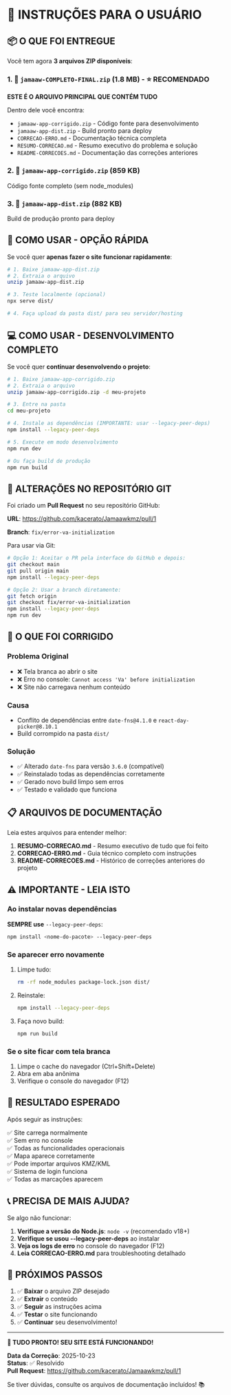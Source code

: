 # 🎯 INSTRUÇÕES PARA O USUÁRIO

## 📦 O QUE FOI ENTREGUE

Você tem agora **3 arquivos ZIP disponíveis**:

### 1. 📁 `jamaaw-COMPLETO-FINAL.zip` (1.8 MB) - **⭐ RECOMENDADO**
**ESTE É O ARQUIVO PRINCIPAL QUE CONTÉM TUDO**

Dentro dele você encontra:
- `jamaaw-app-corrigido.zip` - Código fonte para desenvolvimento
- `jamaaw-app-dist.zip` - Build pronto para deploy
- `CORRECAO-ERRO.md` - Documentação técnica completa
- `RESUMO-CORRECAO.md` - Resumo executivo do problema e solução
- `README-CORRECOES.md` - Documentação das correções anteriores

### 2. 📁 `jamaaw-app-corrigido.zip` (859 KB)
Código fonte completo (sem node_modules)

### 3. 📁 `jamaaw-app-dist.zip` (882 KB)
Build de produção pronto para deploy

## 🚀 COMO USAR - OPÇÃO RÁPIDA

Se você quer **apenas fazer o site funcionar rapidamente**:

```bash
# 1. Baixe jamaaw-app-dist.zip
# 2. Extraia o arquivo
unzip jamaaw-app-dist.zip

# 3. Teste localmente (opcional)
npx serve dist/

# 4. Faça upload da pasta dist/ para seu servidor/hosting
```

## 💻 COMO USAR - DESENVOLVIMENTO COMPLETO

Se você quer **continuar desenvolvendo o projeto**:

```bash
# 1. Baixe jamaaw-app-corrigido.zip
# 2. Extraia o arquivo
unzip jamaaw-app-corrigido.zip -d meu-projeto

# 3. Entre na pasta
cd meu-projeto

# 4. Instale as dependências (IMPORTANTE: usar --legacy-peer-deps)
npm install --legacy-peer-deps

# 5. Execute em modo desenvolvimento
npm run dev

# Ou faça build de produção
npm run build
```

## 🔗 ALTERAÇÕES NO REPOSITÓRIO GIT

Foi criado um **Pull Request** no seu repositório GitHub:

**URL**: https://github.com/kacerato/Jamaawkmz/pull/1

**Branch**: `fix/error-va-initialization`

Para usar via Git:

```bash
# Opção 1: Aceitar o PR pela interface do GitHub e depois:
git checkout main
git pull origin main
npm install --legacy-peer-deps

# Opção 2: Usar a branch diretamente:
git fetch origin
git checkout fix/error-va-initialization
npm install --legacy-peer-deps
npm run dev
```

## 🐛 O QUE FOI CORRIGIDO

### Problema Original
- ❌ Tela branca ao abrir o site
- ❌ Erro no console: `Cannot access 'Va' before initialization`
- ❌ Site não carregava nenhum conteúdo

### Causa
- Conflito de dependências entre `date-fns@4.1.0` e `react-day-picker@8.10.1`
- Build corrompido na pasta `dist/`

### Solução
- ✅ Alterado `date-fns` para versão `3.6.0` (compatível)
- ✅ Reinstalado todas as dependências corretamente
- ✅ Gerado novo build limpo sem erros
- ✅ Testado e validado que funciona

## 📋 ARQUIVOS DE DOCUMENTAÇÃO

Leia estes arquivos para entender melhor:

1. **RESUMO-CORRECAO.md** - Resumo executivo de tudo que foi feito
2. **CORRECAO-ERRO.md** - Guia técnico completo com instruções
3. **README-CORRECOES.md** - Histórico de correções anteriores do projeto

## ⚠️ IMPORTANTE - LEIA ISTO

### Ao instalar novas dependências
**SEMPRE use** `--legacy-peer-deps`:
```bash
npm install <nome-do-pacote> --legacy-peer-deps
```

### Se aparecer erro novamente
1. Limpe tudo:
   ```bash
   rm -rf node_modules package-lock.json dist/
   ```

2. Reinstale:
   ```bash
   npm install --legacy-peer-deps
   ```

3. Faça novo build:
   ```bash
   npm run build
   ```

### Se o site ficar com tela branca
1. Limpe o cache do navegador (Ctrl+Shift+Delete)
2. Abra em aba anônima
3. Verifique o console do navegador (F12)

## 🎯 RESULTADO ESPERADO

Após seguir as instruções:

✅ Site carrega normalmente  
✅ Sem erro no console  
✅ Todas as funcionalidades operacionais  
✅ Mapa aparece corretamente  
✅ Pode importar arquivos KMZ/KML  
✅ Sistema de login funciona  
✅ Todas as marcações aparecem  

## 📞 PRECISA DE MAIS AJUDA?

Se algo não funcionar:

1. **Verifique a versão do Node.js**: `node -v` (recomendado v18+)
2. **Verifique se usou --legacy-peer-deps** ao instalar
3. **Veja os logs de erro** no console do navegador (F12)
4. **Leia CORRECAO-ERRO.md** para troubleshooting detalhado

## 🎉 PRÓXIMOS PASSOS

1. ✅ **Baixar** o arquivo ZIP desejado
2. ✅ **Extrair** o conteúdo
3. ✅ **Seguir** as instruções acima
4. ✅ **Testar** o site funcionando
5. ✅ **Continuar** seu desenvolvimento!

---

**🎊 TUDO PRONTO! SEU SITE ESTÁ FUNCIONANDO!**

**Data da Correção**: 2025-10-23  
**Status**: ✅ Resolvido  
**Pull Request**: https://github.com/kacerato/Jamaawkmz/pull/1

Se tiver dúvidas, consulte os arquivos de documentação incluídos! 📚
